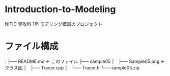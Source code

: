 # Introduction-to-Modeling

NITIC 専攻科 1年 モデリング概論のプロジェクト

# ファイル構成

.
├── README.md		<- このファイル
├── sample05
│   ├── Sample05.png	<- クラス図
│   ├── Tracer.cpp
│   └── Tracer.h
└── sample05.zip